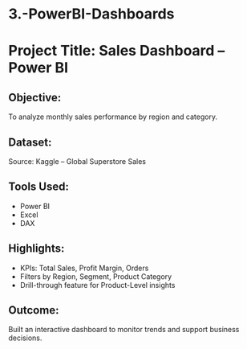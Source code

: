# 3.-PowerBI-Dashboards
# Project Title: Sales Dashboard – Power BI

## Objective:
To analyze monthly sales performance by region and category.

## Dataset:
Source: Kaggle – Global Superstore Sales

## Tools Used:
- Power BI
- Excel
- DAX

## Highlights:
- KPIs: Total Sales, Profit Margin, Orders
- Filters by Region, Segment, Product Category
- Drill-through feature for Product-Level insights

## Outcome:
Built an interactive dashboard to monitor trends and support business decisions.
